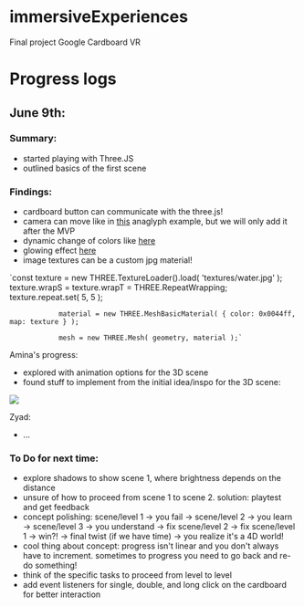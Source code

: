 # immersiveExperiences

Final project Google Cardboard VR

# Progress logs

## June 9th:

### Summary:
- started playing with Three.JS
- outlined basics of the first scene

### Findings:
- cardboard button can communicate with the three.js!
- camera can move like in [this](https://github.com/mrdoob/three.js/blob/master/examples/webgl_effects_anaglyph.html) anaglyph example, but we will only add it after the MVP
- dynamic change of colors like [here](https://github.com/mrdoob/three.js/blob/master/examples/webgl_framebuffer_texture.html)
- glowing effect [here](https://github.com/mrdoob/three.js/blob/master/examples/webgl_geometry_dynamic.html)
- image textures can be a custom jpg material!

`const texture = new THREE.TextureLoader().load( 'textures/water.jpg' );
				texture.wrapS = texture.wrapT = THREE.RepeatWrapping;
				texture.repeat.set( 5, 5 );

				material = new THREE.MeshBasicMaterial( { color: 0x0044ff, map: texture } );

				mesh = new THREE.Mesh( geometry, material );`

Amina's progress:
- explored with animation options for the 3D scene
- found stuff to implement from the initial idea/inspo for the 3D scene:

![](https://jacobrcampbell.com/assets/media/2020-soul-22-people-in-flow.jpg)

Zyad:
- ...

### To Do for next time:
- explore shadows to show scene 1, where brightness depends on the distance
- unsure of how to proceed from scene 1 to scene 2. solution: playtest and get feedback
- concept polishing: scene/level 1 -> you fail -> scene/level 2 -> you learn -> scene/level 3 -> you understand -> fix scene/level 2 -> fix scene/level 1 -> win?! -> final twist (if we have time) -> you realize it's a 4D world!
- cool thing about concept: progress isn't linear and you don't always have to increment. sometimes to progress you need to go back and re-do something!
- think of the specific tasks to proceed from level to level
- add event listeners for single, double, and long click on the cardboard for better interaction

